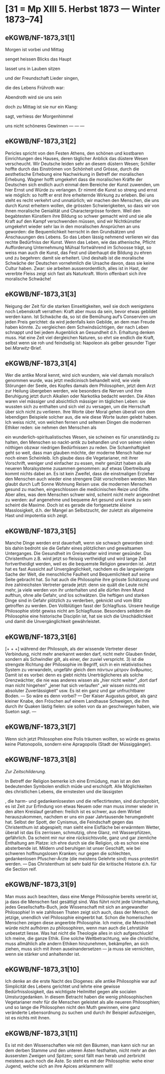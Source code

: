 # [31 = Mp XIII 5. Herbst 1873 — Winter 1873–74]

## eKGWB/NF-1873,31[1]

Morgen ist vorbei und Mittag

senget heissen Blicks das Haupt

lasset uns in Lauben sitzen

und der Freundschaft Lieder singen,

die des Lebens Frühroth war:

Abendroth wird sie uns sein

doch zu Mittag ist sie nur ein Klang:

sagt, verhiess der Morgenhimmel

uns nicht schöneres Gewinnen — — —

## eKGWB/NF-1873,31[2]

Pericles spricht von den Festen Athens, den schönen und kostbaren Einrichtungen des Hauses, deren täglicher Anblick das düstere Wesen verscheucht. Wir Deutsche leiden sehr an diesem düstern Wesen; Schiller hoffte durch das Einströmen von Schönheit und Grösse, durch die aesthetische Erhebung eine Nachwirkung in Betreff der moralischen Erhebung. Wagner hofft umgekehrt dass die moralischen Kräfte der Deutschen sich endlich auch einmal dem Bereiche der Kunst zuwenden, um hier Ernst und Würde zu verlangen. Er nimmt die Kunst so streng und ernst wie möglich: so hofft er erst ihre erheiternde Wirkung zu erleben. Bei uns steht es recht verkehrt und unnatürlich; wir machen den Menschen, die uns durch Kunst erheitern wollen, die grössten Schwierigkeiten, so dass wir von ihnen moralische Genialität und Charactergrösse fordern. Weil den begabtesten Künstlern ihre Bildung so schwer gemacht wird und sie alle Kraft auf den Kampf verschwenden müssen, sind wir Nichtkünstler umgekehrt wieder sehr lax in den moralischen Ansprüchen an uns geworden: die Bequemlichkeit herrscht in den Grundsätzen und Anschauungen des Lebens. So das Leben lässig nehmend verlieren wir das rechte Bedürfniss der Kunst. Wenn das Leben, wie das athenische, Pflicht Aufforderung Unternehmung Mühsal fortwährend im Schoosse trägt, so weiss man auch die Kunst, das Fest und überhaupt die Bildung zu ehren und zu begehren: damit sie erheitert. Und deshalb ist die moralische Schwäche der Deutschen vornehmlich die Ursache davon, dass sie keine Cultur haben. Zwar: sie arbeiten ausserordentlich, alles ist in Hast, der vererbte Fleiss zeigt sich fast als Naturkraft. Worin offenbart sich ihre moralische Schwäche!

## eKGWB/NF-1873,31[3]

Neigung der Zeit für die starken Einseitigkeiten, weil sie doch wenigstens noch Lebenskraft verrathen: Kraft aber muss da sein, bevor etwas gebildet werden kann. Ist Schwäche da, so ist die Bemühung auf’s Conserviren um jeden Preis gerichtet: da wird jedenfalls kein Gebilde, an dem man Freude haben könnte. Zu vergleichen dem Schwindsüchtigen, der nach Leben schnappt und bei jedem Augenblick an Gesundheit d.h. Erhaltung denken muss. Hat eine Zeit viel dergleichen Naturen, so ehrt sie endlich die Kraft, selbst wenn sie roh und feindselig ist: Napoleon als gelber gesunder Tiger bei *Marwitz*-Brief.

## eKGWB/NF-1873,31[4]

Wer die antike Moral kennt, wird sich wundern, wie viel damals moralisch genommen wurde, was jetzt medicinisch behandelt wird, wie viele Störungen der Seele, des Kopfes damals dem Philosophen, jetzt dem Arzt zur Heilung übergeben werden, wie besonders die Nerven und ihre Beruhigung jetzt durch Alkalien oder Narkotika bedacht werden. Die Alten waren viel mässiger und absichtlich mässiger im täglichen Leben: sie wussten sich zu enthalten und sich viel zu versagen, um die Herrschaft über sich nicht zu verlieren. Ihre Worte über Moral gehen überall von dem lebendigen Beispiele solcher aus, die wie diese Worte lauten gelebt haben. Ich weiss nicht, von welchen fernen und seltenen Dingen die modernen Ethiker reden: sie nehmen den Menschen als

ein wunderlich-spiritualistisches Wesen, sie scheinen es für unanständig zu halten, den Menschen so nackt-antik zu behandlen und von seinen vielen nöthigen obzwar niedrigen Bedürfnissen zu reden. Die Schamhaftigkeit geht so weit, dass man glauben möchte, der moderne Mensch habe nur noch einen Scheinleib. Ich glaube dass die Vegetarianer, mit ihrer Vorschrift, weniger und einfacher zu essen, mehr genützt haben als alle neueren Moralsysteme zusammen genommen: auf etwas Übertreibung kommt nichts dabei an. Es ist kein Zweifel, dass die einstmaligen Erzieher den Menschen auch wieder eine strengere Diät vorschreiben werden. Man glaubt durch Luft Sonne Wohnung Reisen usw. die modernen Menschen gesund zu machen, eingeschlossen die medicinischen Reize und Gifte. Aber alles, was dem Menschen schwer wird, scheint nicht mehr angeordnet zu werden: auf angenehme und bequeme Art gesund und krank zu sein scheint die Maxime. Doch ist es gerade die fortgesetzte *kleine* Masslosigkeit, d.h. der Mangel an Selbstzucht, der zuletzt als allgemeine Hast und impotentia sich zeigt.

## eKGWB/NF-1873,31[5]

Manche Dinge werden erst dauerhaft, wenn sie schwach geworden sind: bis dahin bedroht sie die Gefahr eines plötzlichen und gewaltsamen Unterganges. Die Gesundheit im Greisenalter wird immer gesünder. Das Christenthum z.B. wird jetzt so fleissig vertheidigt und wird lange Zeit fortvertheidigt werden, weil es die bequemste Religion geworden ist. Jetzt hat es fast Aussicht auf Unvergänglichkeit, nachdem es die langwierigste Sache der Welt, die menschliche Faulheit und Bequemlichkeit auf seine Seite gebracht hat. So hat auch die Philosophie ihre grösste Schätzung und ihre zahlreichsten Vertreter gerade jetzt: denn sie quält die Leute nicht mehr, ja viele werden von ihr unterhalten und alle dürfen ihren Mund aufthun, ohne alle Gefahr, und los schwätzen. Die heftigen und starken Dinge sind in Gefahr plötzlich zu verderben, geknickt und vom Blitz getroffen zu werden. Den Vollblütigen fasst der Schlagfluss. Unsere heutige Philosophie stirbt gewiss nicht am Schlagflusse. Besonders seitdem die Philosophie eine historische Disciplin ist, hat sie sich die Unschädlichkeit und damit die Unvergänglichkeit gewährleistet.

## eKGWB/NF-1873,31[6]

[+ + +] während der Philosoph, als der wissende Vertreter dieser Verbindung, nicht mehr anerkannt werden darf, nicht mehr Glauben findet, sondern als Schwindler gilt, als einer, der zuviel verspricht. 3) ist die strengste Richtung der Philosophie im Begriff, sich in ein relativistisches System zu verwandeln, ungefähr gleich dem πάντων μέτρον ἄνϑρωπος. Damit ist es vorbei: denn es giebt nichts Unerträglicheres als solche Grenzwächter, die nie was anderes wissen als „hier nicht weiter“ „dort darf man nicht hingehen“ „jener hat sich verlaufen“ „wir wissen nichts mit absoluter Zuverlässigkeit“ usw. Es ist ein ganz und gar unfruchtbarer Boden. — So wäre es denn vorbei? — Der Kaiser Augustus gebot, als ganz kleiner Knabe, den Fröschen auf einem Landhause Schweigen, die ihm durch ihr Quaken lästig fielen: sie sollen von da an geschwiegen haben, wie Sueton sagt. —

## eKGWB/NF-1873,31[7]

Wenn sich jetzt Philosophen eine Polis träumen wollten, so würde es gewiss keine Platonopolis, sondern eine Apragopolis (Stadt der Müssiggänger).

## eKGWB/NF-1873,31[8]

*Zur Zeitschilderung.*

In Betreff der Religion bemerke ich eine Ermüdung, man ist an den bedeutenden Symbolen endlich müde und erschöpft. Alle Möglichkeiten des christlichen Lebens, die ernstesten und die lässigsten

, die harm- und gedankenlosesten und die reflectirtesten, sind durchprobirt, es ist Zeit zur Erfindung von etwas Neuem oder man muss immer wieder in den alten Kreislauf gerathen: freilich ist es schwer, aus dem Wirbel herauszukommen, nachdem er uns ein paar Jahrtausende herumgedreht hat. Selbst der Spott, der Cynismus, die Feindschaft gegen das Christenthum ist abgespielt; man sieht eine Eisfläche bei erwärmtem Wetter, überall ist das Eis zerrissen, schmutzig, ohne Glanz, mit Wasserpfützen, gefährlich. Da scheint mir nur eine rücksichtsvolle, ganz und gar ziemliche Enthaltung am Platze: ich ehre durch sie die Religion, ob es schon eine absterbende ist. Mildern und beruhigen ist unser Geschäft, wie bei schweren hoffnungslosen Kranken; nur gegen die schlechten, gedankenlosen Pfuscher-Ärzte (die meistens Gelehrte sind) muss protestirt werden. — Das Christenthum ist sehr bald für die kritische Historie d.h. für die Section reif.

## eKGWB/NF-1873,31[9]

Man muss auch beachten, dass eine Menge Philosophie bereits vererbt ist, ja dass die Menschen fast gesättigt sind. Was führt nicht jede Unterhaltung, jedes Gesellschafts-Buch, jede Wissenschaft mit sich an angewandter Philosophie! In wie zahllosen Thaten zeigt sich auch, dass der Mensch, der jetzige, unendlich viel Philosophie eingeerbt hat. Schon die homerischen Menschen zeigen diese angeerbte Philosophie. Ich meine, die Menschheit würde nicht aufhören zu philosophiren, wenn man auch die Lehrstühle unbesetzt liesse. Was hat nicht die Theologie alles in sich aufgeschluckt! Ich meine, die ganze Ethik. Eine solche Weltbetrachtung, wie die christliche, muss allmählich alle andern Ethiken hinzunehmen, bekämpfen, an sich ziehen, muss sich mit ihnen auseinandersetzen — ja muss sie vernichten, wenn sie stärker und anhaltender ist.

## eKGWB/NF-1873,31[10]

Ich denke an die erste Nacht des Diogenes: alle antike Philosophie war auf Simplicität des Lebens gerichtet und lehrte eine gewisse Bedürfnisslosigkeit, das wichtigste Heilmittel gegen alle socialen Umsturzgedanken. In diesem Betracht haben die wenig philosophischen Vegetarianer mehr für die Menschen geleistet als alle neueren Philosophien; und so lange die Philosophen nicht den Muth gewinnen, eine ganz veränderte Lebensordnung zu suchen und durch ihr Beispiel aufzuzeigen, ist es nichts mit ihnen.

## eKGWB/NF-1873,31[11]

Es ist mit den Wissenschaften wie mit den Bäumen, man kann sich nur an dem derben Stamme und den unteren Ästen festhalten, nicht mehr an den äussersten Zweigen und Spitzen; sonst fällt man herab und zerbricht meistens auch noch die Äste. So steht es mit der Philosophie: wehe einer Jugend, welche sich an ihre Apices anklammern will!
